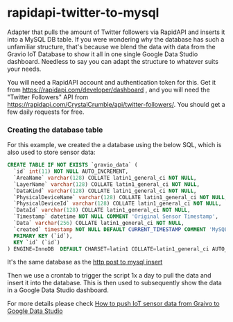 # rapidapi-twitter-to-mysql

Adapter that pulls the amount of Twitter followers via RapidAPI and inserts it into a MySQL DB table. If you were wondering why the database has such a unfamiliar structure, that's because we blend the data with data from the Gravio IoT Database to show it all in one single Google Data Studio dashboard. Needless to say you can adapt the structure to whatever suits your needs.

You will need a RapidAPI account and authentication token for this. Get it from https://rapidapi.com/developer/dashboard , and you will need the "Twitter Followers" API from https://rapidapi.com/CrystalCrumble/api/twitter-followers/. You should get a few daily requests for free.

### Creating the database table

For this example, we created the a database using the below SQL, which is also used to store sensor data:

```sql
CREATE TABLE IF NOT EXISTS `gravio_data` (
  `id` int(11) NOT NULL AUTO_INCREMENT,
  `AreaName` varchar(128) COLLATE latin1_general_ci NOT NULL,
  `LayerName` varchar(128) COLLATE latin1_general_ci NOT NULL,
  `DataKind` varchar(128) COLLATE latin1_general_ci NOT NULL,
  `PhysicalDeviceName` varchar(128) COLLATE latin1_general_ci NOT NULL,
  `PhysicalDeviceId` varchar(128) COLLATE latin1_general_ci NOT NULL,
  `DataId` varchar(128) COLLATE latin1_general_ci NOT NULL,
  `Timestamp` datetime NOT NULL COMMENT 'Original Sensor Timestamp',
  `Data` varchar(256) COLLATE latin1_general_ci NOT NULL,
  `created` timestamp NOT NULL DEFAULT CURRENT_TIMESTAMP COMMENT 'MySQL Database Timestamp',
  PRIMARY KEY (`id`),
  KEY `id` (`id`)
) ENGINE=InnoDB  DEFAULT CHARSET=latin1 COLLATE=latin1_general_ci AUTO_INCREMENT=8 ;
```

It's the same database as the [http post to mysql insert](https://github.com/cburgdorfer/http-post-to-mysql-insert)

Then we use a crontab to trigger the script 1x a day to pull the data and insert it into the database. This is then used to subsequently show the data in a Google Data Studio dashboard. 

For more details please check [How to push IoT sensor data from Graivo to Google Data Studio](https://www.gravio.com/en-blog/tutorial-pushing-iot-sensor-data-to-google-data-studio-to-create-a-time-series-graph)